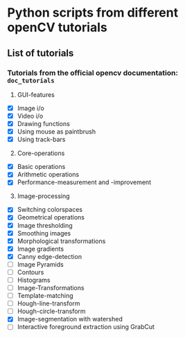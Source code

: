 
# Python scripts from different openCV tutorials

## List of tutorials

### Tutorials from the official opencv documentation: `doc_tutorials`

1. GUI-features
  * [x] Image i/o
  * [x] Video i/o
  * [x] Drawing functions
  * [x] Using mouse as paintbrush
  * [x] Using track-bars
2. Core-operations
  * [x] Basic operations
  * [x] Arithmetic operations
  * [x] Performance-measurement and -improvement
3. Image-processing
  * [x] Switching colorspaces
  * [x] Geometrical operations
  * [x] Image thresholding
  * [x] Smoothing images
  * [x] Morphological transformations
  * [x] Image gradients
  * [x] Canny edge-detection
  * [ ] Image Pyramids
  * [ ] Contours
  * [ ] Histograms
  * [ ] Image-Transformations
  * [ ] Template-matching
  * [ ] Hough-line-transform
  * [ ] Hough-circle-transform
  * [x] Image-segmentation with watershed
  * [ ] Interactive foreground extraction using GrabCut
